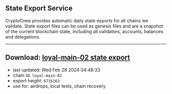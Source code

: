 ## State Export Service
CryptoCrew provides automatic daily state exports for all chains we validate. State export files can be used as genesis files and are a snapshot of the current blockchain state, including all validators, accounts, balances and delegations.

---
**Download: [loyal-main-02 state export](https://dl-eu2.ccvalidators.com/SERVICE/loyal/loyal-main-02_export_6716163.json)**
---

- last updated: Wed Feb 28 2024 04:48:33
- chain id: `loyal-main-02`
- export height: `6716163`
- use for: airdrops, local tests, chain recovery
